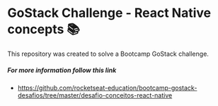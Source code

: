 # GoStack Challenge - React Native concepts :books:

This repository was created to solve a Bootcamp GoStack challenge.

##### For more information follow this link
* https://github.com/rocketseat-education/bootcamp-gostack-desafios/tree/master/desafio-conceitos-react-native
